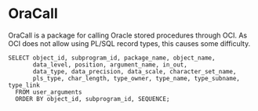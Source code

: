 # OraCall
OraCall is a package for calling Oracle stored procedures through OCI.
As OCI does not allow using PL/SQL record types, this causes some difficulty.

    SELECT object_id, subprogram_id, package_name, object_name,
           data_level, position, argument_name, in_out,
           data_type, data_precision, data_scale, character_set_name,
           pls_type, char_length, type_owner, type_name, type_subname, type_link
      FROM user_arguments
      ORDER BY object_id, subprogram_id, SEQUENCE;
